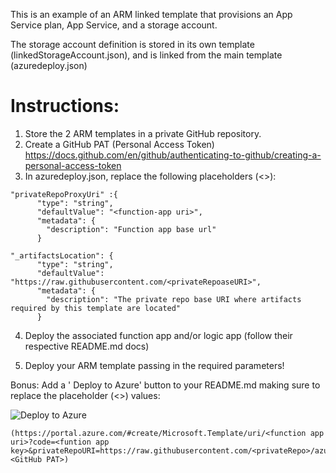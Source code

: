 This is an example of an ARM linked template that provisions an App Service plan, App Service, and a storage account.

The storage account definition is stored in its own template (linkedStorageAccount.json), and is linked from the main template (azuredeploy.json)


# Instructions:

1. Store the 2 ARM templates in a private GitHub repository.
2. Create a GitHub PAT (Personal Access Token)
https://docs.github.com/en/github/authenticating-to-github/creating-a-personal-access-token
3. In azuredeploy.json, replace the following placeholders (<>):

```
"privateRepoProxyUri" :{
      "type": "string",
      "defaultValue": "<function-app uri>",
      "metadata": {
        "description": "Function app base url"
      }

"_artifactsLocation": {
      "type": "string",
      "defaultValue": "https://raw.githubusercontent.com/<privateRepoaseURI>",
      "metadata": {
        "description": "The private repo base URI where artifacts required by this template are located"
      }
```


4. Deploy the associated function app and/or logic app (follow their respective README.md docs)

5. Deploy your ARM template passing in the required parameters!

Bonus:
Add a ' Deploy to Azure' button to your README.md making sure to replace the placeholder (<>) values:

![Deploy to Azure](https://aka.ms/deploytoazurebutton)

```
(https://portal.azure.com/#create/Microsoft.Template/uri/<function app uri>?code=<funtion app key>&privateRepoURI=https://raw.githubusercontent.com/<privateRepo>/azuredeploy.json&accessToken=<GitHub PAT>)
```